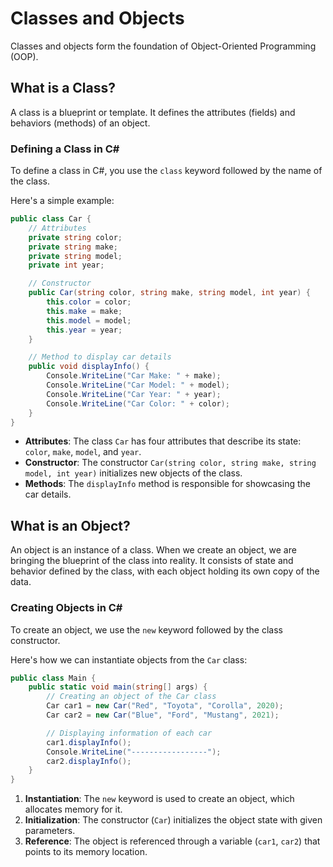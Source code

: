 
# Classes and Objects

Classes and objects form the foundation of Object-Oriented Programming (OOP).

## What is a Class?

A class is a blueprint or template. It defines the attributes (fields) and behaviors (methods) of an object.

### Defining a Class in C#

To define a class in C#, you use the `class` keyword followed by the name of the class. 

Here's a simple example:

```csharp
public class Car {
    // Attributes
    private string color;
    private string make;
    private string model;
    private int year;

    // Constructor
    public Car(string color, string make, string model, int year) {
        this.color = color;
        this.make = make;
        this.model = model;
        this.year = year;
    }

    // Method to display car details
    public void displayInfo() {
        Console.WriteLine("Car Make: " + make);
        Console.WriteLine("Car Model: " + model);
        Console.WriteLine("Car Year: " + year);
        Console.WriteLine("Car Color: " + color);
    }
}
```
- **Attributes**: The class `Car` has four attributes that describe its state: `color`, `make`, `model`, and `year`.
- **Constructor**: The constructor `Car(string color, string make, string model, int year)` initializes new objects of the class.
- **Methods**: The `displayInfo` method is responsible for showcasing the car details.

## What is an Object?

An object is an instance of a class. When we create an object, we are bringing the blueprint of the class into reality. It consists of state and behavior defined by the class, with each object holding its own copy of the data.

### Creating Objects in C#

To create an object, we use the `new` keyword followed by the class constructor. 

Here's how we can instantiate objects from the `Car` class:

```csharp
public class Main {
    public static void main(string[] args) {
        // Creating an object of the Car class
        Car car1 = new Car("Red", "Toyota", "Corolla", 2020);
        Car car2 = new Car("Blue", "Ford", "Mustang", 2021);

        // Displaying information of each car
        car1.displayInfo();
        Console.WriteLine("-----------------");
        car2.displayInfo();
    }
}
```

1. **Instantiation**: The `new` keyword is used to create an object, which allocates memory for it.
2. **Initialization**: The constructor (`Car`) initializes the object state with given parameters.
3. **Reference**: The object is referenced through a variable (`car1`, `car2`) that points to its memory location.
